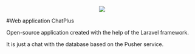 <p align="center"><img src="https://laravel.com/assets/img/components/logo-laravel.svg"></p>

#Web application ChatPlus
<p>Open-source application created with the help of the Laravel framework.</p>
<p>It is just a chat with the database based on the Pusher service.</p>